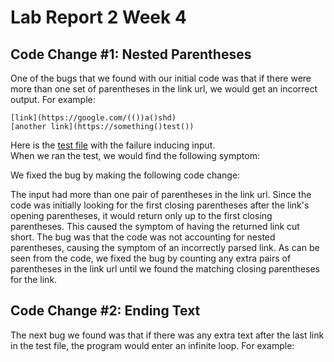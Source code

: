 # Lab Report 2 Week 4  
  
## Code Change #1: Nested Parentheses  
One of the bugs that we found with our initial code was that if there were more than one set of parentheses in the link url, we would get an incorrect output. For example:  
  
`[link](https://google.com/(())a()shd)`  
`[another link](https://something()test())`  
  
Here is the [test file](/pages/labs/lab-3/breaking_tests.md) with the failure inducing input.  
When we ran the test, we would find the following symptom:  
  
We fixed the bug by making the following code change:  

The input had more than one pair of parentheses in the link url. Since the code was initially looking for the first closing parentheses after the link's opening parentheses, it would return only up to the first closing parentheses. This caused the symptom of having the returned link cut short. The bug was that the code was not accounting for nested parentheses, causing the symptom of an incorrectly parsed link. As can be seen from the code, we fixed the bug by counting any extra pairs of parentheses in the link url until we found the matching closing parentheses for the link.
## Code Change #2: Ending Text  
The next bug we found was that if there was any extra text after the last link in the test file, the program would enter an infinite loop. For example:  
  
